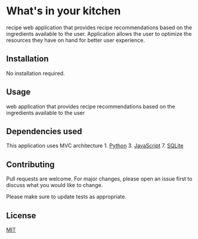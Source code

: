# What's in your kitchen
recipe web application that provides recipe recommendations based on the ingredients available to the user. Application allows the user to optimize the resources they have on hand for better user experience.
## Installation
No installation required.
## Usage
web application that provides recipe recommendations based on the ingredients available to the user
## Dependencies used
This application uses MVC architecture
    1. [Python](https://www.python.org/)
    3. [JavaScript](https://www.javascript.com/)
    7. [SQLite](https://www.sqlite.org/index.html)
## Contributing
Pull requests are welcome. For major changes, please open an issue first to discuss what you would like to change.

Please make sure to update tests as appropriate.

## License
[MIT](https://choosealicense.com/licenses/mit/)
